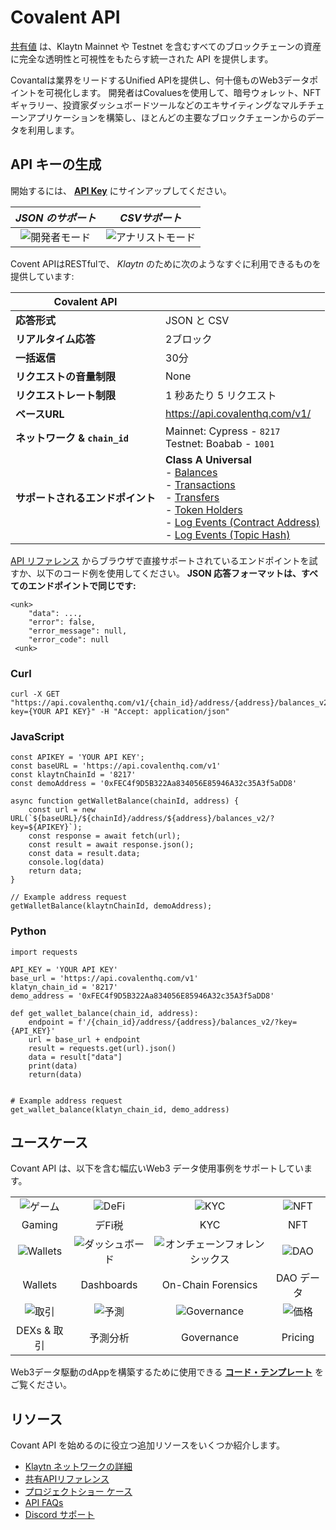 # Covalent API

[共有値](https://www.covalenthq.com/?utm_source=klaytn&utm_medium=partner-docs) は、Klaytn Mainnet や Testnet を含むすべてのブロックチェーンの資産に完全な透明性と可視性をもたらす統一された API を提供します。

Covantalは業界をリードするUnified APIを提供し、何十億ものWeb3データポイントを可視化します。 開発者はCovaluesを使用して、暗号ウォレット、NFTギャラリー、投資家ダッシュボードツールなどのエキサイティングなマルチチェーンアプリケーションを構築し、ほとんどの主要なブロックチェーンからのデータを利用します。

## API キーの生成

開始するには、 [**API Key**](https://www.covalenthq.com/platform/?utm_source=klaytn&utm_medium=partner-docs) にサインアップしてください。

|                                    *JSON のサポート*                                     |                                      *CSVサポート*                                      |
|:-----------------------------------------------------------------------------------:|:-----------------------------------------------------------------------------------:|
| ![開発者モード](https://www.covalenthq.com/static/images/partner-docs/developer_mode.png) | ![アナリストモード](https://www.covalenthq.com/static/images/partner-docs/analyst_mode.png) |

Covent APIはRESTfulで、 *Klaytn* のために次のようなすぐに利用できるものを提供しています:

| **Covalent API**        |                                                                                                                                                                                                                                                                                                                                                                                                                                                                                                                                                                                                                                                                                                                                                                                                                                                                                                                                                                                                                                                                           |
| ----------------------- | ------------------------------------------------------------------------------------------------------------------------------------------------------------------------------------------------------------------------------------------------------------------------------------------------------------------------------------------------------------------------------------------------------------------------------------------------------------------------------------------------------------------------------------------------------------------------------------------------------------------------------------------------------------------------------------------------------------------------------------------------------------------------------------------------------------------------------------------------------------------------------------------------------------------------------------------------------------------------------------------------------------------------------------------------------------------------- |
| **応答形式**                | JSON と CSV                                                                                                                                                                                                                                                                                                                                                                                                                                                                                                                                                                                                                                                                                                                                                                                                                                                                                                                                                                                                                                                                |
| **リアルタイム応答**            | 2ブロック                                                                                                                                                                                                                                                                                                                                                                                                                                                                                                                                                                                                                                                                                                                                                                                                                                                                                                                                                                                                                                                                     |
| **一括返信**                | 30分                                                                                                                                                                                                                                                                                                                                                                                                                                                                                                                                                                                                                                                                                                                                                                                                                                                                                                                                                                                                                                                                       |
| **リクエストの音量制限**          | None                                                                                                                                                                                                                                                                                                                                                                                                                                                                                                                                                                                                                                                                                                                                                                                                                                                                                                                                                                                                                                                                      |
| **リクエストレート制限**          | 1 秒あたり 5 リクエスト                                                                                                                                                                                                                                                                                                                                                                                                                                                                                                                                                                                                                                                                                                                                                                                                                                                                                                                                                                                                                                                            |
| **ベースURL**              | https://api.covalenthq.com/v1/                                                                                                                                                                                                                                                                                                                                                                                                                                                                                                                                                                                                                                                                                                                                                                                                                                                                                                                                                                                                                                            |
| **ネットワーク & `chain_id`** | Mainnet: Cypress - `8217` <br> Testnet: Boabab - `1001`                                                                                                                                                                                                                                                                                                                                                                                                                                                                                                                                                                                                                                                                                                                                                                                                                                                                                                                                                                                                             |
| **サポートされるエンドポイント**      | **Class A Universal** <br>- [Balances](https://www.covalenthq.com/docs/api/#/0/Get%20token%20balances%20for%20address/USD/8217/?utm_source=klaytn&utm_medium=partner-docs) <br> - [Transactions](https://www.covalenthq.com/docs/api/#/0/Get%20transactions%20for%20address/USD/8217/?utm_source=klaytn&utm_medium=partner-docs) <br> - [Transfers](https://www.covalenthq.com/docs/api/#/0/Get%20ERC20%20token%20transfers%20for%20address/USD/8217/?utm_source=klaytn&utm_medium=partner-docs) <br> - [Token Holders](https://www.covalenthq.com/docs/api/#/0/Get%20token%20holders%20as%20of%20any%20block%20height/USD/8217/?utm_source=klaytn&utm_medium=partner-docs) <br> - [Log Events (Contract Address)](https://www.covalenthq.com/docs/api/#/0/Get%20log%20events%20by%20contract%20address/USD/8217/?utm_source=klaytn&utm_medium=partner-docs) <br> - [Log Events (Topic Hash)](https://www.covalenthq.com/docs/api/#/0/Get%20log%20events%20by%20topic%20hash(es)/USD/8217/?utm_source=klaytn&utm_medium=partner-docs) |

[API リファレンス](https://covalenthq.com/docs/api/?utm_source=klaytn&utm_medium=partner-docs) からブラウザで直接サポートされているエンドポイントを試すか、以下のコード例を使用してください。 **JSON 応答フォーマットは、すべてのエンドポイントで同じです:**
```
<unk> 
    "data": ..., 
    "error": false,
    "error_message": null,
    "error_code": null
 <unk>
```

### Curl
```
curl -X GET "https://api.covalenthq.com/v1/{chain_id}/address/{address}/balances_v2/?key={YOUR API KEY}" -H "Accept: application/json"
```

### JavaScript
```
const APIKEY = 'YOUR API KEY';
const baseURL = 'https://api.covalenthq.com/v1'
const klaytnChainId = '8217'
const demoAddress = '0xFEC4f9D5B322Aa834056E85946A32c35A3f5aDD8'

async function getWalletBalance(chainId, address) {
    const url = new URL(`${baseURL}/${chainId}/address/${address}/balances_v2/?key=${APIKEY}`);
    const response = await fetch(url);
    const result = await response.json();
    const data = result.data;
    console.log(data)
    return data;
}

// Example address request
getWalletBalance(klaytnChainId, demoAddress);
```

### Python
```
import requests

API_KEY = 'YOUR API KEY'
base_url = 'https://api.covalenthq.com/v1'
klatyn_chain_id = '8217'
demo_address = '0xFEC4f9D5B322Aa834056E85946A32c35A3f5aDD8'

def get_wallet_balance(chain_id, address):
    endpoint = f'/{chain_id}/address/{address}/balances_v2/?key={API_KEY}'
    url = base_url + endpoint
    result = requests.get(url).json()
    data = result["data"]
    print(data)
    return(data)


# Example address request
get_wallet_balance(klatyn_chain_id, demo_address)
```

## ユースケース
Covant API は、以下を含む幅広いWeb3 データ使用事例をサポートしています。

|                                                                               |                                                                                  |                                                                                        |                                                                            |
|:-----------------------------------------------------------------------------:|:--------------------------------------------------------------------------------:|:--------------------------------------------------------------------------------------:|:--------------------------------------------------------------------------:|
|   ![ゲーム](https://www.covalenthq.com/static/images/partner-docs/gaming.png)    |     ![DeFi](https://www.covalenthq.com/static/images/partner-docs/defi.png)      |         ![KYC](https://www.covalenthq.com/static/images/partner-docs/kyc.png)          | ![NFT](https://www.covalenthq.com/static/images/partner-docs/nft_icon.png) |
|                                    Gaming                                     |                                       デFi税                                       |                                          KYC                                           |                                    NFT                                     |
| ![Wallets](https://www.covalenthq.com/static/images/partner-docs/wallets.png) | ![ダッシュボード](https://www.covalenthq.com/static/images/partner-docs/dashboards.png) | ![オンチェーンフォレンシックス](https://www.covalenthq.com/static/images/partner-docs/forensics.png) |   ![DAO](https://www.covalenthq.com/static/images/partner-docs/dao.png)    |
|                                    Wallets                                    |                                    Dashboards                                    |                                   On-Chain Forensics                                   |                                  DAO データ                                   |
|   ![取引](https://www.covalenthq.com/static/images/partner-docs/trading.png)    |   ![予測](https://www.covalenthq.com/static/images/partner-docs/predictions.png)   |  ![Governance](https://www.covalenthq.com/static/images/partner-docs/governance.png)   |  ![価格](https://www.covalenthq.com/static/images/partner-docs/pricing.png)  |
|                                   DEXs & 取引                                   |                                       予測分析                                       |                                       Governance                                       |                                  Pricing                                   |


Web3データ駆動のdAppを構築するために使用できる [**コード・テンプレート**](https://covalenthq.notion.site/dbf062042f4a463a950f0047b9df9ec1?v=2f7a0d7267034526a641ce7215dd7512/?utm_source=klaytn&utm_medium=partner-docs) </a> をご覧ください。

## リソース
Covant API を始めるのに役立つ追加リソースをいくつか紹介します。
- [Klaytn ネットワークの詳細](https://www.covalenthq.com/docs/networks/klaytn/?utm_source=klaytn&utm_medium=partner-docs)
- [共有APIリファレンス](https://covalenthq.com/docs/api/?utm_source=klaytn&utm_medium=partner-docs)
- [プロジェクトショー ケース](https://www.covalenthq.com/docs/project-showcase/?utm_source=klaytn&utm_medium=partner-docs)
- [API FAQs](https://www.covalenthq.com/docs/developer/faq/?utm_source=klaytn&utm_medium=partner-docs)
- [Discord サポート](https://www.covalenthq.com/discord/?utm_source=klaytn&utm_medium=partner-docs)

